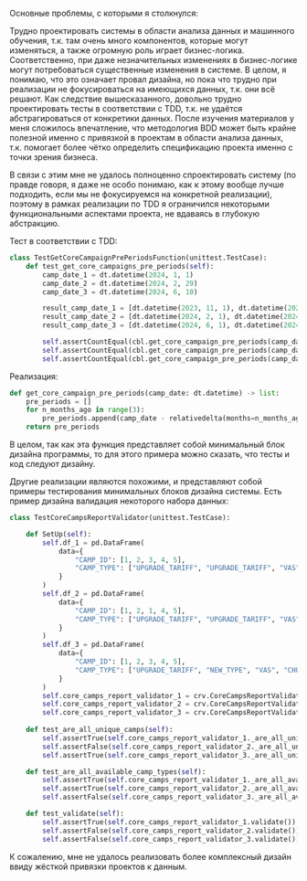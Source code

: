 Основные проблемы, с которыми я столкнулся:

Трудно проектировать системы в области анализа данных и машинного обучения, т.к. там очень много компонентов, которые могут изменяться, а также огромную роль играет бизнес-логика.
Соответственно, при даже незначительных изменениях в бизнес-логике могут потребоваться существенные изменения в системе.
В целом, я понимаю, что это означает провал дизайна, но пока что трудно при реализации не фокусироваться на имеющихся данных, т.к. они всё решают.
Как следствие вышесказанного, довольно трудно проектировать тесты в соответствии с TDD, т.к. не удаётся абстрагироваться от конкретики данных.
После изучения материалов у меня сложилось впечатление, что методология BDD может быть крайне полезной именно с привязкой в проектам в области анализа данных, т.к. помогает более чётко определить спецификацию проекта именно с точки зрения бизнеса.

В связи с этим мне не удалось полноценно спроектировать систему (по правде говоря, я даже не особо понимаю, как к этому вообще лучше подходить, если мы не фокусируемся на конкретной реализации), поэтому в рамках реализации по TDD я ограничился некоторыми функциональными аспектами проекта, не вдаваясь в глубокую абстракцию.

Тест в соответствии с TDD:

```py
class TestGetCoreCampaignPrePeriodsFunction(unittest.TestCase):
    def test_get_core_campaigns_pre_periods(self):
        camp_date_1 = dt.datetime(2024, 1, 1)
        camp_date_2 = dt.datetime(2024, 2, 29)
        camp_date_3 = dt.datetime(2024, 6, 10)

        result_camp_date_1 = [dt.datetime(2023, 11, 1), dt.datetime(2023, 12, 1), dt.datetime(2024, 1, 1)]
        result_camp_date_2 = [dt.datetime(2024, 2, 1), dt.datetime(2024, 1, 1), dt.datetime(2023, 12, 1)]
        result_camp_date_3 = [dt.datetime(2024, 6, 1), dt.datetime(2024, 5, 1), dt.datetime(2024, 4, 1)]

        self.assertCountEqual(cbl.get_core_campaign_pre_periods(camp_date_1), result_camp_date_1)
        self.assertCountEqual(cbl.get_core_campaign_pre_periods(camp_date_2), result_camp_date_2)
        self.assertCountEqual(cbl.get_core_campaign_pre_periods(camp_date_3), result_camp_date_3)
```

Реализация:

```py
def get_core_campaign_pre_periods(camp_date: dt.datetime) -> list:
    pre_periods = []
    for n_months_ago in range(3):
        pre_periods.append(camp_date - relativedelta(months=n_months_ago))
    return pre_periods
```
В целом, так как эта функция представляет собой минимальный блок дизайна программы, то для этого примера можно сказать, что тесты и код следуют дизайну.

Другие реализации являются похожими, и представляют собой примеры тестирования минимальных блоков дизайна системы.
Есть пример дизайна валидация некоторого набора данных:

```py
class TestCoreCampsReportValidator(unittest.TestCase):

    def SetUp(self):
        self.df_1 = pd.DataFrame(
            data={
                "CAMP_ID": [1, 2, 3, 4, 5],
                "CAMP_TYPE": ["UPGRADE_TARIFF", "UPGRADE_TARIFF", "VAS", "CHURN", "CHURN"],
            }
        )
        self.df_2 = pd.DataFrame(
            data={
                "CAMP_ID": [1, 2, 1, 4, 5],
                "CAMP_TYPE": ["UPGRADE_TARIFF", "UPGRADE_TARIFF", "VAS", "CHURN", "CHURN"],
            }
        )
        self.df_3 = pd.DataFrame(
            data={
                "CAMP_ID": [1, 2, 3, 4, 5],
                "CAMP_TYPE": ["UPGRADE_TARIFF", "NEW_TYPE", "VAS", "CHURN", "CHURN"],
            }
        )
        self.core_camps_report_validator_1 = crv.CoreCampsReportValidator(self.df_1)
        self.core_camps_report_validator_2 = crv.CoreCampsReportValidator(self.df_2)
        self.core_camps_report_validator_3 = crv.CoreCampsReportValidator(self.df_3)
    
    def test_are_all_unique_camps(self):
        self.assertTrue(self.core_camps_report_validator_1._are_all_unique_camps())
        self.assertFalse(self.core_camps_report_validator_2._are_all_unique_camps())
        self.assertTrue(self.core_camps_report_validator_3._are_all_unique_camps())

    def test_are_all_available_camp_types(self):
        self.assertTrue(self.core_camps_report_validator_1._are_all_available_camp_types())
        self.assertTrue(self.core_camps_report_validator_2._are_all_available_camp_types())
        self.assertFalse(self.core_camps_report_validator_3._are_all_available_camp_types())

    def test_validate(self):
        self.assertTrue(self.core_camps_report_validator_1.validate())
        self.assertFalse(self.core_camps_report_validator_2.validate())
        self.assertFalse(self.core_camps_report_validator_3.validate())
```

К сожалению, мне не удалось реализовать более комплексный дизайн ввиду жёсткой привязки проектов к данным.
